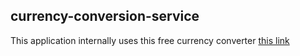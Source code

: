 ## currency-conversion-service

This application internally uses this free currency converter [this link ](https://apilayer.com/marketplace/exchangerates_data-api)
